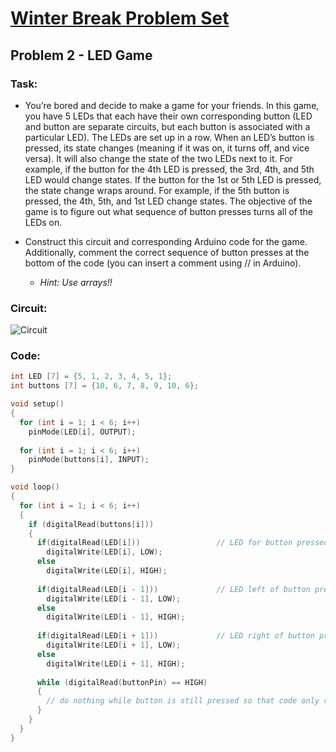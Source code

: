 # [Winter Break Problem Set](https://bmesbuildteamucla.github.io/winter-break/problem-set-2)
## Problem 2 - LED Game

### Task:
* You’re bored and decide to make a game for your friends. In this game, you have 5 LEDs that each have their own corresponding button (LED and button are separate circuits, but each button is associated with a particular LED). The LEDs are set up in a row. When an LED’s button is pressed, its state changes (meaning if it was on, it turns off, and vice versa). It will also change the state of the two LEDs next to it. For example, if the button for the 4th LED is pressed, the 3rd, 4th, and 5th LED would change states. If the button for the 1st or 5th LED is pressed, the state change wraps around. For example, if the 5th button is pressed, the 4th, 5th, and 1st LED change states. The objective of the game is to figure out what sequence of button presses turns all of the LEDs on.

* Construct this circuit and corresponding Arduino code for the game. Additionally, comment the correct sequence of button presses at the bottom of the code (you can insert a comment using // in Arduino).

  - *Hint: Use arrays!!*

### Circuit:
![Circuit](https://bmesbuildteamucla.github.io/winter-break/problem-set-2/problem-2--LED-game/circuit.png)

### Code:
```c
int LED [7] = {5, 1, 2, 3, 4, 5, 1};
int buttons [7] = {10, 6, 7, 8, 9, 10, 6};

void setup()
{
  for (int i = 1; i < 6; i++)
    pinMode(LED[i], OUTPUT);
  
  for (int i = 1; i < 6; i++)
    pinMode(buttons[i], INPUT);
}

void loop()
{
  for (int i = 1; i < 6; i++)
  {
    if (digitalRead(buttons[i]))
    {      
      if(digitalRead(LED[i]))                 // LED for button pressed
        digitalWrite(LED[i], LOW);
      else
        digitalWrite(LED[i], HIGH);
      
      if(digitalRead(LED[i - 1]))             // LED left of button pressed
        digitalWrite(LED[i - 1], LOW);
      else
        digitalWrite(LED[i - 1], HIGH);
      
      if(digitalRead(LED[i + 1]))             // LED right of button pressed
        digitalWrite(LED[i + 1], LOW);
      else
        digitalWrite(LED[i + 1], HIGH);
      
      while (digitalRead(buttonPin) == HIGH)
      {
        // do nothing while button is still pressed so that code only runs once
      }
    }
  }
}
```
